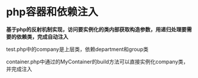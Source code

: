 # php容器和依赖注入

**基于php的反射机制实现，访问要实例化的类内部获取构造参数，用递归处理要需要的依赖类，完成自动注入**

test.php中的company是上层类，依赖department和group类

container.php中通过的MyContainer的build方法可以直接实例化company类，并完成注入
